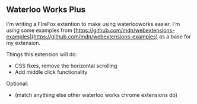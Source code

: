 ## Waterloo Works Plus

I'm writing a FIreFox extention to make using waterlooworks easier. I'm using some examples from [https://github.com/mdn/webextensions-examples](https://github.com/mdn/webextensions-examples) as a base for my extension.

Things this extension will do:
 - CSS fixes, remove the horizontal scrolling
 - Add middle click functionality

Optional:
 - (match anything else other waterloo works chrome extensions do)
